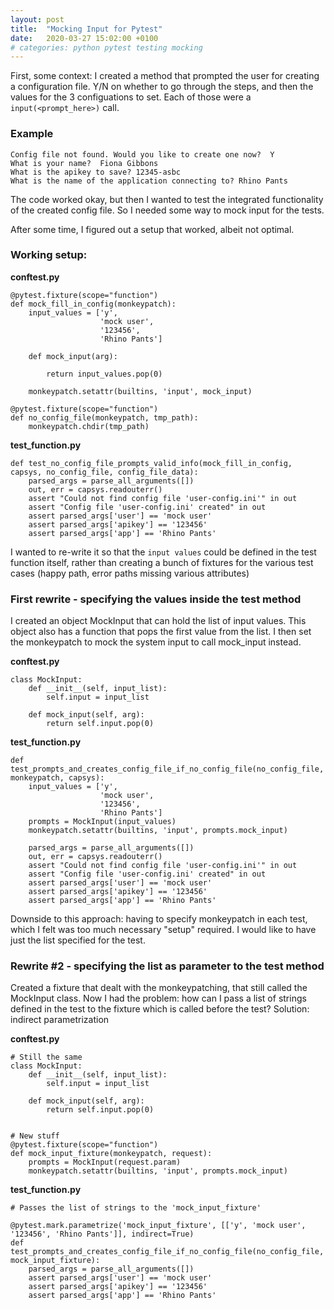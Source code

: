 ```yaml
---
layout: post
title:  "Mocking Input for Pytest"
date:   2020-03-27 15:02:00 +0100
# categories: python pytest testing mocking
---
```

First, some context: I created a method that prompted the user for creating a configuration file. Y/N on whether to go through the steps, 
and then the values for the 3 configuations to set. Each of those were a `input(<prompt_here>)` call.

### Example
```
Config file not found. Would you like to create one now?  Y
What is your name?  Fiona Gibbons
What is the apikey to save? 12345-asbc
What is the name of the application connecting to? Rhino Pants
```

The code worked okay, but then I wanted to test the integrated functionality of the created config file. So I needed some way to mock input for the tests. 

After some time, I figured out a setup that worked, albeit not optimal.

### Working setup:
**conftest.py** 
```
@pytest.fixture(scope="function")
def mock_fill_in_config(monkeypatch):
    input_values = ['y',
                    'mock user',
                    '123456',
                    'Rhino Pants']

    def mock_input(arg):

        return input_values.pop(0)

    monkeypatch.setattr(builtins, 'input', mock_input)
	
@pytest.fixture(scope="function")
def no_config_file(monkeypatch, tmp_path):
    monkeypatch.chdir(tmp_path)
```

**test_function.py** 
```
def test_no_config_file_prompts_valid_info(mock_fill_in_config, capsys, no_config_file, config_file_data):
    parsed_args = parse_all_arguments([])
    out, err = capsys.readouterr()
    assert "Could not find config file 'user-config.ini'" in out
    assert "Config file 'user-config.ini' created" in out
    assert parsed_args['user'] == 'mock user'
    assert parsed_args['apikey'] == '123456'
    assert parsed_args['app'] == 'Rhino Pants'
```

I wanted to re-write it so that the `input values` could be defined in the test function itself, rather than creating a bunch of fixtures
for the various test cases (happy path, error paths missing various attributes)


### First rewrite - specifying the values inside the test method
I created an object MockInput that can hold the list of input values. This object also has a function that pops the first value from the list. I then set the monkeypatch
to mock the system input to call mock_input instead.

**conftest.py**
```
class MockInput:
    def __init__(self, input_list):
        self.input = input_list

    def mock_input(self, arg):
        return self.input.pop(0)
```

**test_function.py**
```
def test_prompts_and_creates_config_file_if_no_config_file(no_config_file, monkeypatch, capsys):
    input_values = ['y',
                    'mock user',
                    '123456',
                    'Rhino Pants']
    prompts = MockInput(input_values)
    monkeypatch.setattr(builtins, 'input', prompts.mock_input)

    parsed_args = parse_all_arguments([])
    out, err = capsys.readouterr()
    assert "Could not find config file 'user-config.ini'" in out
    assert "Config file 'user-config.ini' created" in out
    assert parsed_args['user'] == 'mock user'
    assert parsed_args['apikey'] == '123456'
    assert parsed_args['app'] == 'Rhino Pants'

```

Downside to this approach: having to specify monkeypatch in each test, which I felt was too much necessary "setup" required. I would like to have just the list specified for the test.


### Rewrite #2 - specifying the list as parameter to the test method
Created a fixture that dealt with the monkeypatching, that still called the MockInput class. Now I had the problem: how can I pass a list of strings defined in the test
to the fixture which is called before the test?
Solution: indirect parametrization

**conftest.py**
```
# Still the same
class MockInput:
    def __init__(self, input_list):
        self.input = input_list

    def mock_input(self, arg):
        return self.input.pop(0)


# New stuff
@pytest.fixture(scope="function")
def mock_input_fixture(monkeypatch, request):
    prompts = MockInput(request.param)
    monkeypatch.setattr(builtins, 'input', prompts.mock_input)
```

**test_function.py** 
```
# Passes the list of strings to the 'mock_input_fixture'

@pytest.mark.parametrize('mock_input_fixture', [['y', 'mock user', '123456', 'Rhino Pants']], indirect=True)
def test_prompts_and_creates_config_file_if_no_config_file(no_config_file, mock_input_fixture):
    parsed_args = parse_all_arguments([])
    assert parsed_args['user'] == 'mock user'
    assert parsed_args['apikey'] == '123456'
    assert parsed_args['app'] == 'Rhino Pants'
```
